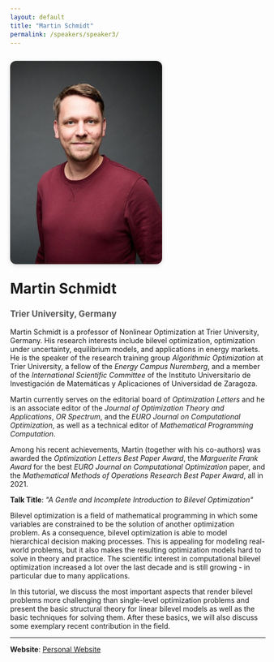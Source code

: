 ```yaml
---
layout: default
title: "Martin Schmidt"
permalink: /speakers/speaker3/
---
```


<style>
.speaker-container {
  display: flex;
  flex-wrap: wrap;
  gap: 2em;
  align-items: flex-start;
  margin: 2em 0;
}

.speaker-image {
  flex: 1 1 300px;
  max-width: 300px;
}

.speaker-image img {
  width: 100%;
  border-radius: 12px;
  box-shadow: 0 2px 8px rgba(0,0,0,0.15);
}

.speaker-details {
  flex: 2 1 500px;
}

.speaker-details h1 {
  margin-top: 0;
}

.speaker-details h2 {
  font-size: 1.2em;
  color: #555;
  margin-bottom: 1em;
}

@media (max-width: 768px) {
  .speaker-container {
    flex-direction: column;
    align-items: center;
  }

  .speaker-details {
    text-align: center;
  }
}
</style>

<div class="speaker-container">

  <div class="speaker-image">
    <img src="/assets/images/MartinSchmidt2.jpg" alt="Martin Schmidt">
  </div>

<div class="speaker-details">
  <h1>Martin Schmidt</h1>
  <h2>Trier University, Germany</h2>
  
Martin Schmidt is a professor of Nonlinear Optimization at Trier University, Germany. His research interests include bilevel optimization, optimization under uncertainty, equilibrium models, and applications in energy markets. He is the speaker of the research training group <em>Algorithmic Optimization</em> at Trier University, a fellow of the <em>Energy Campus Nuremberg</em>, and a member of the <em>International Scientific Committee</em> of the Instituto Universitario de Investigación de Matemáticas y Aplicaciones of Universidad de Zaragoza. 

Martin currently serves on the editorial board of <em>Optimization Letters</em> and he is an associate editor of the <em>Journal of Optimization Theory and Applications</em>, <em>OR Spectrum</em>, and the <em>EURO Journal on Computational Optimization</em>, as well as a technical editor of <em>Mathematical Programming Computation</em>.

Among his recent achievements, Martin (together with his co-authors) was awarded the <em>Optimization Letters Best Paper Award</em>, the <em>Marguerite Frank Award</em> for the best <em>EURO Journal on Computational Optimization</em> paper, and the <em>Mathematical Methods of Operations Research Best Paper Award</em>, all in 2021.

  <p><strong>Talk Title</strong>: <em>"A Gentle and Incomplete Introduction to Bilevel Optimization"</em></p>

  <p>Bilevel optimization is a field of mathematical programming in which
some variables are constrained to be the solution of another
optimization problem. As a consequence, bilevel optimization is able
to model hierarchical decision making processes. This is appealing for
modeling real-world problems, but it also makes the resulting
optimization models hard to solve in theory and practice. The
scientific interest in computational bilevel optimization increased a
lot over the last decade and is still growing - in particular due to
many applications.

  <p>In this tutorial, we discuss the most important aspects that render
bilevel problems more challenging than single-level optimization
problems and present the basic structural theory for linear bilevel
models as well as the basic techniques for solving them.
After these basics, we will also discuss some exemplary recent
contribution in the field.</p>
</p>

  <hr>

  <p><strong>Website</strong>: <a href="https://martinschmidt.squarespace.com/">Personal Website</a></p>
</div>

</div>

